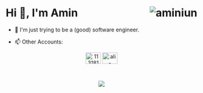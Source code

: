 <h1>Hi 👋, I'm Amin
<img align="right" src="https://komarev.com/ghpvc/?username=aminiun&label=Profile%20views&color=0e75b6&style=flat" alt="aminiun" /></h1>

- 🔭 I'm just trying to be a (good) software engineer.

- 📫 Other Accounts: 
<p align="center">
<a href="https://stackoverflow.com/users/10281248/amin" target="blank"><img align="center" src="https://raw.githubusercontent.com/rahuldkjain/github-profile-readme-generator/master/src/images/icons/Social/stack-overflow.svg" alt="11318161" height="30" width="40" /></a>
<a href="https://www.linkedin.com/in/aminiun/" target="blank"><img align="center" src="https://raw.githubusercontent.com/rahuldkjain/github-profile-readme-generator/master/src/images/icons/Social/linked-in-alt.svg" alt="ali-rajab-nezhad-a16b73211" height="30" width="40" /></a>
</p>
<br/>

<p align="center"><img src="https://github-readme-stats.vercel.app/api?username=aminiun&show_icons=true&theme=omni"/></p>
